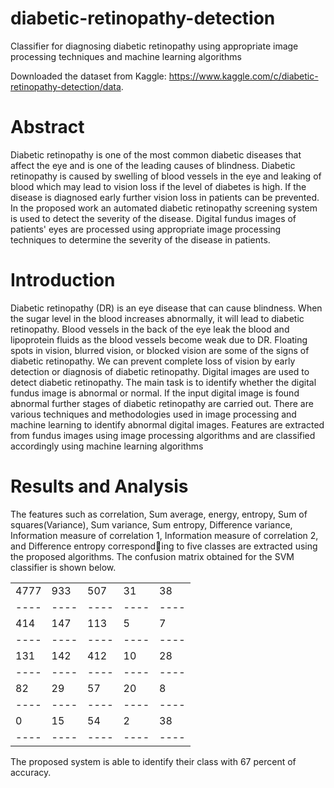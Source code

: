 # diabetic-retinopathy-detection
Classifier for diagnosing diabetic retinopathy using appropriate image processing techniques and machine learning algorithms

Downloaded the dataset from Kaggle: https://www.kaggle.com/c/diabetic-retinopathy-detection/data.

# Abstract
Diabetic retinopathy is one of the most common diabetic diseases that affect the eye and is one of the leading causes of blindness. Diabetic retinopathy is caused by swelling of blood vessels in the eye and leaking of blood which may lead to vision loss if the level of diabetes is high. If the disease is diagnosed early further vision loss in patients can be prevented.
In the proposed work an automated diabetic retinopathy screening system is used to detect the severity of the disease. Digital fundus images of patients' eyes are processed using appropriate image processing techniques to determine the severity of the disease in patients.

# Introduction
Diabetic retinopathy (DR) is an eye disease that can cause blindness. When the
sugar level in the blood increases abnormally, it will lead to diabetic retinopathy. Blood vessels in the back of the eye leak the blood and lipoprotein fluids
as the blood vessels become weak due to DR. Floating spots in vision, blurred vision, or blocked vision are some of the signs of diabetic retinopathy. We can
prevent complete loss of vision by early detection or diagnosis of diabetic retinopathy. Digital images are used to detect diabetic retinopathy. The main
task is to identify whether the digital fundus image is abnormal or normal. If the input digital image is found abnormal further stages of diabetic retinopathy are carried out. There are various techniques and methodologies used in image processing and machine learning to identify abnormal digital images. Features are extracted from fundus images using image processing algorithms and are classified accordingly using machine learning algorithms


# Results and Analysis
The features such as correlation, Sum average, energy, entropy, Sum of squares(Variance),
Sum variance, Sum entropy, Difference variance, Information measure of correlation 1, Information measure of correlation 2, and Difference entropy corresponding to five classes are extracted using the proposed algorithms. The confusion
matrix obtained for the SVM classifier is shown below.

|      |      |      |      |     |
| ---- | ---- | ---- | ---- |---- |
| 4777 |  933 | 507  |  31  |  38 | 
| ---- | ---- | ---- | ---- |---- |
| 414  | 147  | 113  |  5   |  7  | 
| ---- | ---- | ---- | ---- |---- |
| 131  | 142  |  412 |  10  | 28  | 
| ---- | ---- | ---- | ---- |---- |
|  82  |   29 |  57  |  20  |  8  | 
| ---- | ---- | ---- | ---- |---- |
|   0  |  15  |  54  |   2  |  38 | 
| ---- | ---- | ---- | ---- |---- |
    
The proposed system is able to identify their class with 67 percent of accuracy.
    
